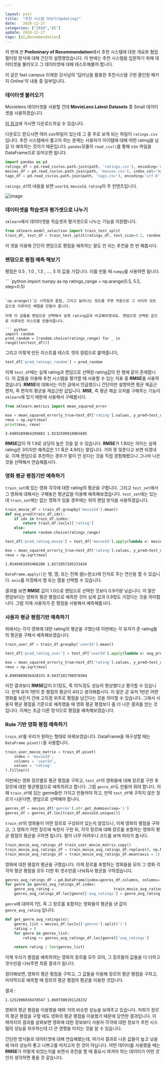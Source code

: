 ```yaml
---

layout: post
title:  "추천 시스템 맛보기(Updating)"
date:   2020-12-27
categories: ["2020","AI"]
update: 2020-12-27
tags: [AI,Recommendation]
---
```




저 번에 쓴 **Preliminary of Recommendation**에서 추천 시스템에 대한 개요와 협업 필터링 방식에 대해 간단히 설명했었습니다. 이 번에는 추천 시스템을 입문하기 위해 데이터셋을 불러오고 그 데이터셋에 대해 테스트해볼까 합니다. 

이 글은 fast campus 이재원 강사님의 '딥러닝을 활용한 추천시스템 구현 올인원 패키지 Online'의 내용 중 일부입니다.

### 데이터셋 불러오기

Movielens 데이터셋을 사용할 건데 **MovieLens Latest Datasets** 중 Small 데이터 셋을 사용하겠습니다.

[이 링크](https://grouplens.org/datasets/movielens/)에 가시면 다운로드하실 수 있습니다.

다운로드 받으시면 여러 csv파일이 있는데 그 중 주로 보게 되는 파일이 `ratings.csv`입니다. 추천 시스템에서 풀고자 하는 문제는 사용자가 아이템에 대해 어떤 rating을 남길 지 예측하는 것이기 때문입니다.  `pandas`모듈의 `read_csv()`를 통해 csv 파일을 DataFrame으로 읽어오면 됩니다.

``` python
import pandas as pd
ratings_df = pd.read_csv(os.path.join(path, 'ratings.csv'), encoding='utf-8')
movies_df = pd.read_csv(os.path.join(path, 'movies.csv'), index_col='movieId', encoding='utf-8')
tags_df = pd.read_csv(os.path.join(path, 'tags.csv'), encoding='utf-8')
```

`ratings_df`의 내용을 보면 `userId`, `movieId`, `rating`이 주 컨텐츠입니다.

![image](https://user-images.githubusercontent.com/51329156/103155936-470d3f00-47e7-11eb-971a-d40df6d24907.png)

### 데이터셋을 학습셋과 평가셋으로 나누기

`sklearn`에서 데이터셋을 학습셋과 평가셋으로 나누는 기능을 지원합니다.

``` python
from sklearn.model_selection import train_test_split
train_df, test_df = train_test_split(ratings_df, test_size=0.2, random_state=1234)
```

이 셋을 이용해 간단히 랜덤으로 평점을 예측하는 말도 안 되는 추천을 한 번 해봅시다.

### 랜덤으로 평점 예측 해보기

평점은  0.5 , 1.0 , 1.5 , ..., 5 의 값을 가집니다. 이를 만들 때 `numpy`를 사용하면 됩니다.

``` `python
import numpy as np
ratings_range = np.arange(0.5, 5.5, step=0.5)
```

`np.arange()`는 시작점과 끝점, 그리고 늘어나는 정도를 주면 자동으로 그 사이의 모든 값으로 이루어진 배열을 만들어 줍니다.

이제 이 값들을 랜덤으로 선택해서 실제 rating값과 비교해야겠네요. 랜덤으로 선택된 값으로 이루어진 리스트를 만들어줍니다.

​``` python
import random
pred_random = [random.choice(ratings_range) for _ in range(len(test_df))]
```

그리고 이렇게 만든 리스트를 테스트 셋의 컬럼으로 붙여줍니다,

```python
test_df['pred_ratings_random'] = pred_random
```

이제 `test_df`에는 실제 rating과 랜덤으로 선택된 rating값이 한 행에 같이 존재합니다. 이 값들을 이용해 추천 시스템을 평가할 때 사용할 수 있는 지표 중 **RMSE**를 사용하겠습니다. **RMSE**에 대해서는 이전 글에서 언급했으니 간단히만 설명하면 평균 제곱근 편차, 즉 편차의 평균을 제곱근한 값입니다. **MSE**, 즉 평균 제곱 오차를 구해주는 기능이 `sklearn`에 있기 때문에 사용해서 구해봅시다.

``` python
from sklearn.metrics import mean_squared_error

mse = mean_squared_error(y_true=test_df['rating'].values, y_pred=test_df['pred_ratings_random'].values)
rmse = np.sqrt(mse)
print(mse, rmse)
```

```
3.6989289964299883 1.9232599918965685
```

**RMSE**값이 약 1.9로 상당히 높은 것을 알 수 있습니다. **RMSE**가 1.9라는 의미는 실제 rating은 3이지만 예측값은 1.1 혹은 4.9라는 말입니다. 거의 못 맞춘다고 보면 되겠네요. 이제 랜덤으로 추천하는 경우가 말이 안 된다는 것을 직접 경험해봤으니 그나마 나은 것을 선택해서 연습해봅시다.

###  영화 평균 평점기반 예측하기

`train_set`에 있는 영화 각각에 대한 rating의 평균을 구합니다. 그리고 `test_set`에서 그 영화에 대해서는 구해놓은 평균값을 이용해 예측해보겠습니다. `test_set`에는 있는데 `train_set`에는 없는 영화가 있을 경우에는 위의 랜덤 방식을 사용하겠습니다.

``` python
train_movie_df = train_df.groupby('movieId').mean()
def avg_pred(train_df,idx):
    if idx in train_df.index:
        return train_df.loc[x]['rating']
    else:
        return random.choice(ratings_range)

test_df['pred_rating_movie'] = test_df['movieId'].apply(lambda x: movie_avg_pred(train_movie_df,x))
```

``` python
mse = mean_squared_error(y_true=test_df['rating'].values, y_pred=test_df['pred_rating_movie'].values)
rmse = np.sqrt(mse)
```

```
1.0549461693486206 1.0271057245233426
```

`DataFrame.apply()`는 행, 열, 또는 전체 셀(=원소)에 인자로 주는 연산을 할 수 있습니다. `axis`를 지정해서 행 또는 열을 선택할 수 있습니다.

결과를 보면 **RMSE** 값이 1.0으로 랜덤으로 선택한 것보다 0.9가량 낮습니다. 이 말은 랜덤보다는 영화의 평균 평점으로 예측한 것이 실제 값과 0.9정도 가깝다는 것을 의미합니다. 그럼 이제 사용자가 준 평점을 사용해서 예측해봅시다.

### 사용자 평균 평점기반 예측하기

위에서는 각각 영화에 대한 rating의 평균을 구했는데 이번에는 각 유저가 준 rating들의 평균을 구해서 예측해보겠습니다.

``` python
train_user_df = train_df.groupby('userId').mean()

test_df['pred_rating_user'] = test_df['userId'].apply(lambda x: avg_pred(train_user_df,x))
```

``` python
mse = mean_squared_error(y_true=test_df['rating'].values, y_pred=test_df['pred_rating_user'].values)
rmse = np.sqrt(mse)
```

```
0.8905889036428333 0.9437101798978504
```

이전 결과보다 **RMSE**값이 0.1정도, 즉 10%정도 성능이 향상했다고 평가할 수 있습니다. 만약 유저 1번이 준 평점의 평균이 4라고 생각해봅시다. 이 말은 곧 유저 1번은 어떤 영화를 보든지 간에 고득점 위주로 평점을 남긴다는 것을 의미할 수 있습니다. 그래서 사용자 평균 평점을 기준으로 예측했을 때 영화 평균 평점보다 좀 더 나은 결과를 얻는 것입니다. 이제는 조금 다른 방식으로 평점을 예측해보겠습니다.

### Rule 기반 영화 평점 예측하기

`train_df`를 우리가 원하는 형태로 바꿔보겠습니다. DataFrame을 재구성할 때는 `DataFrame.pivot()`을 사용합니다. 

``` python
train_user_movie_matrix = train_df.pivot(
	index = 'movieId',
    columns = 'userId',
    values = 'rating'
).fillna(0)
```

이번에는 영화 장르별로 평균 평점을 구하고, `test_df`의 영화들에 대해 장르를 구한 후 장르에 대한 평균평점으로 예측하려고 합니다. 그럼 `genre_df`도 만들어 줘야 합니다. 이 때 `train_df`에 있는 genre들만 가지고 만들어야 하고, 만약 `test_df`에 구하지 않은 장르가 나온다면, 랜덤으로 선택해야 합니다.

``` python
genres_df = movies_df['genres'].str.get_dummies(sep='|')
genres_df = genres_df.loc[train_df.movieId.unique()]
```

`train_df`의 영화들이 어떤 장르로 구성되어 있는지 알았으니, 이제 영화의 평점을 구하고, 그 영화가 어떤 장르에 속한지 구한 뒤, 각각 장르에 대해 장르를 포함하는 영화의 평균 평점의 평균을 구하면 됩니다. 말이 너무 어려우니 코드를 보며 따라가 봅시다.

``` python
train_movie_avg_ratings_df train_user_movie_matrix.copy()
train_movie_avg_ratings_df = train_movie_avg_ratings_df.replace(0, np.NaN)
train_movie_avg_ratings_df = train_movie_avg_ratings_df.mean(axis = 1)
```

영화에 대한 평점의 평균을 구했습니다. 이제 장르를 포함하는 영화들을 모아 그 영화 각각의 평균 평점을 모두 더한 뒤 갯수만큼 나눠줘서 평균을 구하겠습니다.

``` python
genres_avg_ratings_df = pd.DataFrame(index=genres_df.columns, columns=['avg_ratings'])
for genre in genres_avg_ratings_df.index:
    genre_avg_rating = 							 train_movie_avg_ratings_df.loc[genres_df[genres_df[genre].isin([1])].index].mean()
    genres_avg_ratings_df.loc[genre]['avg_ratings'] = genre_avg_rating
```

`genre`에 대하여 1인, 즉 그 장르를 포함하는 영화들의 평균을 낸 값이 `genre_avg_rating` 입니다.

``` python
def get_genre_avg_ratings(x):
    genres_list = movies_df.loc[x]['genres'].split('|')
    rating = 0
    for genre in genres_list:
        rating += genres_avg_ratings_df.loc[genre]['avg_ratings']
    
    return rating / len(genres_list)
```

이제 우리가 평점을 예측하려는 영화의 장르를 모두 모아, 그 장르들의 값들을 다 더하고 갯수만큼 나눠주면 최종 결과가 됩니다.

정리해보면, 영화의 평균 평점을 구하고, 그 값들을 이용해 장르의 평균 평점을 구하고, 마지막으로 예측할 때 장르의 평균 평점의 평균을 이용한 것입니다.

결과 :

```
1.1251906030478547 1.0607500191128232
```

영화의 평균 평점을 이용했을 때와 거의 비슷한 성능을 보여주고 있습니다. 저희가 장르의 평균 평점을 구할 때도 영화의 평균 평점을 이용했기 때문에 당연한 결과입니다. 이 때까지의 결과를 살펴보면 영화에 대한 정보보다 사용자 각각에 대한 정보가 추천 시스템의 성능을 좌우하는데 더 큰 영향을 미치는 것을 알 수 있습니다.

간단한 방식들로 데이터셋에 대해 연습해봤는데,  여기서 결과로 나온 값들이 높고 낮음에 따라 성능이 좋고 나쁘고를 따지고자 한 것이 아닙니다. 어떤 데이터를 사용했을 때는 **RMSE**가 어떻게 되었는지를 보면서 추천을 할 때 중요시 여겨야 하는 데이터가 어떤 것인지 생각하면 좋을 것 같습니다.





